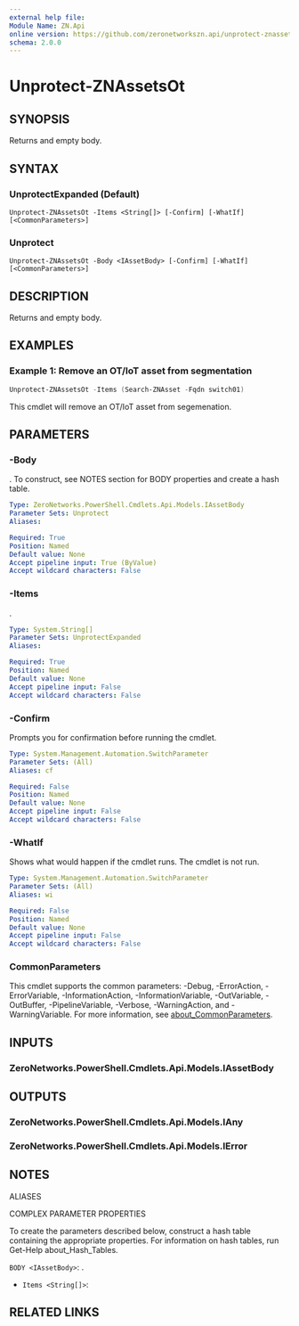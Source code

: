 ```yaml
---
external help file:
Module Name: ZN.Api
online version: https://github.com/zeronetworkszn.api/unprotect-znassetsot
schema: 2.0.0
---
```


# Unprotect-ZNAssetsOt

## SYNOPSIS
Returns and empty body.

## SYNTAX

### UnprotectExpanded (Default)
```
Unprotect-ZNAssetsOt -Items <String[]> [-Confirm] [-WhatIf] [<CommonParameters>]
```

### Unprotect
```
Unprotect-ZNAssetsOt -Body <IAssetBody> [-Confirm] [-WhatIf] [<CommonParameters>]
```

## DESCRIPTION
Returns and empty body.

## EXAMPLES

### Example 1: Remove an OT/IoT asset from segmentation
```powershell
Unprotect-ZNAssetsOt -Items (Search-ZNAsset -Fqdn switch01)
```

This cmdlet will remove an OT/IoT asset from segemenation.

## PARAMETERS

### -Body
.
To construct, see NOTES section for BODY properties and create a hash table.

```yaml
Type: ZeroNetworks.PowerShell.Cmdlets.Api.Models.IAssetBody
Parameter Sets: Unprotect
Aliases:

Required: True
Position: Named
Default value: None
Accept pipeline input: True (ByValue)
Accept wildcard characters: False
```

### -Items
.

```yaml
Type: System.String[]
Parameter Sets: UnprotectExpanded
Aliases:

Required: True
Position: Named
Default value: None
Accept pipeline input: False
Accept wildcard characters: False
```

### -Confirm
Prompts you for confirmation before running the cmdlet.

```yaml
Type: System.Management.Automation.SwitchParameter
Parameter Sets: (All)
Aliases: cf

Required: False
Position: Named
Default value: None
Accept pipeline input: False
Accept wildcard characters: False
```

### -WhatIf
Shows what would happen if the cmdlet runs.
The cmdlet is not run.

```yaml
Type: System.Management.Automation.SwitchParameter
Parameter Sets: (All)
Aliases: wi

Required: False
Position: Named
Default value: None
Accept pipeline input: False
Accept wildcard characters: False
```

### CommonParameters
This cmdlet supports the common parameters: -Debug, -ErrorAction, -ErrorVariable, -InformationAction, -InformationVariable, -OutVariable, -OutBuffer, -PipelineVariable, -Verbose, -WarningAction, and -WarningVariable. For more information, see [about_CommonParameters](http://go.microsoft.com/fwlink/?LinkID=113216).

## INPUTS

### ZeroNetworks.PowerShell.Cmdlets.Api.Models.IAssetBody

## OUTPUTS

### ZeroNetworks.PowerShell.Cmdlets.Api.Models.IAny

### ZeroNetworks.PowerShell.Cmdlets.Api.Models.IError

## NOTES

ALIASES

COMPLEX PARAMETER PROPERTIES

To create the parameters described below, construct a hash table containing the appropriate properties. For information on hash tables, run Get-Help about_Hash_Tables.


`BODY <IAssetBody>`: .
  - `Items <String[]>`: 

## RELATED LINKS

